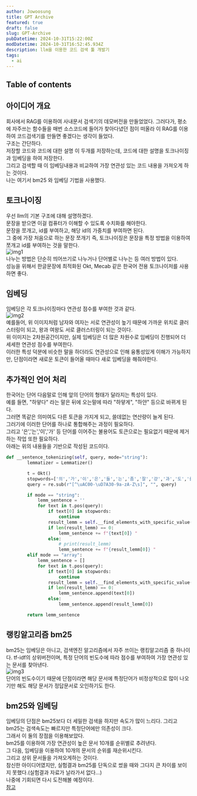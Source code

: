 ```yaml
---
author: Jowoosung
title: GPT Archive
featured: true
draft: false
slug: GPT-Archive
pubDatetime: 2024-10-31T15:22:00Z
modDatetime: 2024-10-31T16:52:45.934Z
description: llm을 이용한 코드 검색 툴 개발기
tags: 
  - ai
---  
```


## Table of contents


## 아이디어 개요  
회사에서 RAG를 이용하여 사내문서 검색기의 데모버전을 만들었었다. 
그러다가, 평소에 자주쓰는 함수들을 매번 소스코드에 들어가 찾아다녔던 점이 떠올라 이 RAG를 이용하여 코드검색기를 만들면 좋겠다는 생각이 들었다.  
구조는 간단하다.  
저장할 코드와 코드에 대한 설명 이 두개를 저장하는데, 코드에 대한 설명을 토크나이징과 임베딩을 하여 저장한다.  
그리고 검색할 때 이 임베딩내용과 비교하여 가장 연관성 있는 코드 내용을 가져오게 하는 것이다.  
나는 여기서 bm25 와 임베딩 기법을 사용했다.  

## 토크나이징  
우선 llm의 기본 구조에 대해 설명하겠다.  
문장을 받으면 이걸 컴퓨터가 이해할 수 있도록 수치화를 해야한다.  
문장을 쪼개고, id를 부여하고, 해당 id의 가중치를 부여하면 된다.  
그 중에 가장 처음으로 하는 문장 쪼개기 즉, 토크나이징은 문장을 특정 방법을 이용하여 쪼개고 id를 부여하는 것을 말한다.  
![img1](https://mlarchive.com/wp-content/uploads/2024/03/featured-image-1-1-1024x661-1024x585.png)   
나누는 방법은 단순히 띄어쓰기로 나누거나 단어별로 나누는 등 여러 방법이 있다.  
성능을 위해서 한글문장에 최적화된 Okt, Mecab 같은 한국어 전용 토크나이저를 사용하면 좋다.

## 임베딩  
임베딩은 각 토크나이징마다 연관성 점수를 부여한 것과 같다.  
![img2](https://arize.com/wp-content/uploads/2022/06/blog-king-queen-embeddings.jpg)  
예를들어, 위 이미지처럼 남자와 여자는 서로 연관성이 높기 때문에 가까운 위치로 클러스터링이 되고, 왕과 여왕도 서로 클러스터링이 되는 것이다.  
위 이미지는 2차원공간이지만, 실제 임베딩은 더 많은 차원수로 임베딩이 진행되어 더 세세한 연관성 점수를 부여한다.  
이러한 특성 덕분에 비슷한 말을 하더라도 연관성으로 인해 융통성있게 이해가 가능하지만, 단점이라면 새로운 토큰이 들어올 때마다 새로 임베딩을 해줘야한다.  

## 추가적인 언어 처리  
한국어는 단어 다음말로 인해 앞의 단어의 형태가 달라지는 특성이 있다.  
예를 들면, "하얗다" 라는 말은 뒤에 오는말에 따라 "하얗게", "하얀" 등으로 바뀌게 된다.  
그러면 똑같은 의미여도 다른 토큰을 가지게 되고, 쓸데없는 연산량이 늘게 된다.  
그러기에 이러한 단어를 하나로 통합해주는 과정이 필요하다.  
그리고 '은','는','이','가' 등 단어를 이어주는 불용어도 토큰으로는 필요없기 때문에 제거하는 작업 또한 필요하다.  
아래는 위의 내용들을 기반으로 작성된 코드이다.
```python
def __sentence_tokenizing(self, query, mode="string"):
        lemmatizer = Lemmatizer()

        t = Okt()
        stopwords=['의','가','이','은','들','는','좀','잘','걍','과','도','를','으로','자','에','와','한','하다']
        query = re.sub(r"[^\uAC00-\uD7A30-9a-zA-Z\s]", "", query)

        if mode == "string":
            lemm_sentence = ''
            for text in t.pos(query):
                if text[0] in stopwords:
                    continue
                result_lemm = self.__find_elements_with_specific_value(lemmatizer.lemmatize(text[0]),text[1]) #0 = 텍스트, 1 = 품사
                if len(result_lemm) == 0:
                    lemm_sentence += f"{text[0]} "
                else:
                    # print(result_lemm)
                    lemm_sentence += f"{result_lemm[0]} "
        elif mode == "array":
            lemm_sentence = []
            for text in t.pos(query):
                if text[0] in stopwords:
                    continue
                result_lemm = self.__find_elements_with_specific_value(lemmatizer.lemmatize(text[0]),text[1]) #0 = 텍스트, 1 = 품사
                if len(result_lemm) == 0:
                    lemm_sentence.append(text[0])
                else:
                    lemm_sentence.append(result_lemm[0])

        return lemm_sentence
```

## 랭킹알고리즘 bm25
bm25는 임베딩은 아니고, 검색엔진 알고리즘에서 자주 쓰이는 랭킹알고리즘 중 하나이다.  tf-idf의 상위버전이며, 특정 단어의 빈도수에 따라 점수를 부여하여 가장 연관성 있는 문서를 찾아낸다.  
![img3](https://media.licdn.com/dms/image/D4E12AQHEdTb8AclFDg/article-cover_image-shrink_600_2000/0/1719789113672?e=2147483647&v=beta&t=Hp689GeZ9omkUDv-DaKmmGr3ONXc9ml1XA2vaxuktZM)  
단어의 빈도수이기 때문에 단점이라면 해당 문서에 특정단어가 비정상적으로 많이 나오기만 해도 해당 문서가 정답문서로 오인하기도 한다.  

## bm25와 임베딩  
임베딩의 단점은 bm25보다 더 세밀한 검색을 하지만 속도가 많이 느리다. 그리고 bm25는 검색속도는 빠르지만 특정단어에만 의존성이 크다.  
그래서 이 둘의 장점을 이용해보았다.  
bm25를 이용하여 가장 연관성이 높은 문서 10개를 순위별로 추려낸다.  
그 다음, 임베딩을 이용하여 10개의 문서의 순위를 재순위시킨다.  
그리고 상위 문서들을 가져오게하는 것이다.  
참신한 아이디어였지만, 실험결과 bm25를 단독으로 썼을 때와 그다지 큰 차이를 보이지 못했다.(실험결과 자료가 날라가서 없다...)  
나중에 기회되면 다시 도전해볼 예정이다.  
[참고](https://github.com/jaeyeongs/BM25-KoSBERT)  



